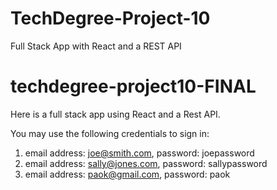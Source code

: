 # TechDegree-Project-10

Full Stack App with React and a REST API

# techdegree-project10-FINAL

Here is a full stack app using React and a Rest API.

You may use the following credentials to sign in:

1. email address: joe@smith.com,
   password: joepassword
2. email address: sally@jones.com,
   password: sallypassword
3. email address: paok@gmail.com,
   password: paok
